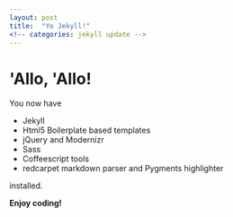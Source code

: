 ```yaml
---
layout: post
title:  "Yo Jekyll!"
<!-- categories: jekyll update -->
---
```


# 'Allo, 'Allo!

You now have

- Jekyll
- Html5 Boilerplate based templates
- jQuery and Modernizr
- Sass
- Coffeescript tools
- redcarpet markdown parser and Pygments highlighter

installed.

**Enjoy coding!**
